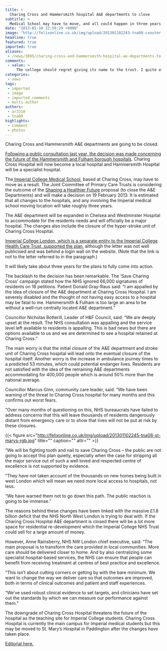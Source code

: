 ```yaml
---
title: >
  Charing Cross and Hammersmith hospital A&E departments to close
subtitle: >
  Medical School may have to move, and all could happen in three years
date: "2013-01-10 22:50:29 +0000"
image: "http://felixonline.co.uk/img/upload/201301102243-tna08-cxouter.jpg"
headline: true
featured: true
imported: true
aliases:
 - /news/3095/charing-cross-and-hammersmith-hospital-ae-departments-to-close
comments:
 - value: >
     The college should regret giving its name to the trust. I quite often have to explain to people pointing the finger (guilt by association you see) that 'we' - the college are in no way responsible for the trusts machinations. The college does enough things which are difficult to excuse without taking on the NHS's.,When the predictable and hysterical, knee jerk reaction has passed this decision will be seen in a far better light. Centralising specialist care allows the limited amount of funds to be directed in the most efficient way which everyone benefits from - better to have one excellent hospital (which is hardly far away!) than two poor ones.,Don't for a moment think that -quote- "You'll get better treatment when you get there" is true. 'They' should be saying "You'll get better treatment IF you get there". In Thanet (Margate, Ramsgate, Broadstairs and outlying villages) we are due to lose our 24hour status, putting everybody living or visiting the seaside, outside the time specified by the Royal College
categories:
 - news
tags:
 - imported
 - image
 - imported_comments
 - multi-author
authors:
 - ar3310
 - tna08
highlights:
 - comment
 - photos
---
```


Charing Cross and Hammersmith A&E departments are going to be closed.

[Following a public consultation last year, the decision was made concerning the future of the Hammersmith and Fulham borough hospitals](http://felixonline.co.uk/news/2632/possible-ae-changes/). Charing Cross Hospital will now become a local hospital and Hammersmith Hospital will be a specialist hospital.

The[ Imperial College Medical School](http://www1.imperial.ac.uk/medicine/), based at Charing Cross, may have to move as a result.
 The Joint Committee of Primary Care Trusts is considering the outcome of the [Shaping a Healthier Future](http://www.northwestlondon.nhs.uk/shapingahealthierfuture/) proposal (to close the A&E Departments) and will make a decision on 19 February 2013. It is estimated that all changes to the hospitals, and any involving the Imperial medical school moving location will take roughly three years.

The A&E department will be expanded in Chelsea and Westminster Hospital to accommodate for the residents needs and will officially be a major hospital. The changes also include the closure of the hyper-stroke unit of Charing Cross Hospital.

[Imperial College London, which is a separate entity to the Imperial College Health Care Trust, supported the plan](http://www3.imperial.ac.uk/newsandeventspggrp/imperialcollege/newssummary/news_12-10-2012-14-15-45), although the letter was not well publicised and was behind a login wall on the website. (Note that the link is not to the letter referred to in the paragraph.)

It will likely take about three years for the plans to fully come into action.

The backlash to the decision has been remarkable. The ‘Save Charing Cross’ campaign stated how the NHS ignored 66,000 signatures of residents on 18 petitions. Patient Donald Gray-Raus said: “I am appalled by the idea of closure of the A&E department at Charing Cross Hospital. I am severely disabled and the thought of not having easy access to a hospital may be fatal to me. Hammersmith & Fulham is too large an area to be without a well-run centrally located A&E department.”

Councillor Nicholas Botterill, Leader of H&F Council, said: “We are deeply upset at the result. The NHS consultation was appalling and the service level left available to residents is appalling. This is bad news but there are options available to us and we are determined to see a hospital retained at Charing Cross.”

The main worry is that the initial closure of the A&E department and stroke unit of Charing Cross hospital will lead onto the eventual closure of the hospital itself. Another worry is the increase in ambulance journey times to a predicted 53 minutes, which could potential endanger lives. Residents are not satisfied with the idea of the remaining A&E departments accommodating for 400,000 people which is around 50% more than the national average.

Councillor Marcus Ginn, community care leader, said: “We have been warning of the threat to Charing Cross hospital for many months and this confirms out worst fears.

“Over many months of questioning on this, NHS bureaucrats have failed to address concerns that this will leave thousands of residents dangerously distant from emergency care or to show that lives will not be put at risk by these closures.

{{< figure src="http://felixonline.co.uk/img/upload/201301102245-tna08-st-marys-rgb.jpg" title="" caption="" attr="" >}}

“We will be fighting tooth and nail to save Charing Cross – the public are not going to accept this plan quietly, especially when the case for stripping all the major service out of such a well loved and respected centre of excellence is not supported by evidence.

“They have not taken account of the thousands on new homes being built in west London which will mean we need more local access to hospitals, not less.

“We have warned them not to go down this path. The public reaction is going to be immense.”

The reasons behind these changes have been linked with the massive £1.8 billion deficit that the NHS North West London is trying to deal with. If the Charing Cross Hospital A&E department is closed there will be a lot more space for residential re-development which the Imperial College NHS Trust could sell for a large amount of money.

However, Anne Rainsberry, NHS NW London chief executive, said: “The main proposal is to transform the care provided in local communities. More care should be delivered closer to home. And by also centralizing some specialist hospital-based services, the NHS can ensure that people can benefit from receiving treatment at centres of best practice and excellence.

“This isn’t about cutting corners or getting by with the bare minimum. We want to change the way we deliver care so that outcomes are improved, both in terms of clinical outcomes and patient and staff experiences.

“We’ve used robust clinical evidence to set targets, and clinicians have set out the standards by which we can measure our performance against them.”

The downgrade of Charing Cross Hospital threatens the future of the hospital as the teaching site for Imperial College students. Charing Cross Hospital is currently the main campus for Imperial medical students but this may be moved to St. Mary’s Hospital in Paddington after the changes have taken place.

[Editorial here.](http://felixonline.co.uk/comment/3076/just-be-honest/)
